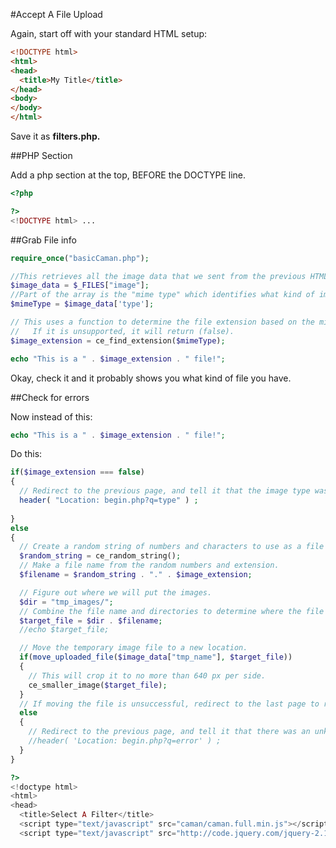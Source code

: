 #Accept A File Upload

Again, start off with your standard HTML setup:

```html
<!DOCTYPE html>
<html>
<head>
  <title>My Title</title>
</head>
<body>
</body>
</html>
```

Save it as **filters.php.**

##PHP Section

Add a php section at the top, BEFORE the DOCTYPE line.

```php
<?php

?>
<!DOCTYPE html> ...
```

##Grab File info

```php
require_once("basicCaman.php");

//This retrieves all the image data that we sent from the previous HTML file.  It is an array.
$image_data = $_FILES["image"];
//Part of the array is the "mime type" which identifies what kind of image it is that we're using.
$mimeType = $image_data['type'];

// This uses a function to determine the file extension based on the mime type.
//   If it is unsupported, it will return (false).
$image_extension = ce_find_extension($mimeType);

echo "This is a " . $image_extension . " file!";

```
Okay, check it and it probably shows you what kind of file you have.

##Check for errors

Now instead of this:

```php
echo "This is a " . $image_extension . " file!";
```

Do this:

```php
if($image_extension === false)
{
  // Redirect to the previous page, and tell it that the image type was incorrect.
  header( "Location: begin.php?q=type" ) ;
  
}
else
{
  // Create a random string of numbers and characters to use as a file name.
  $random_string = ce_random_string();
  // Make a file name from the random numbers and extension.
  $filename = $random_string . "." . $image_extension;

  // Figure out where we will put the images.
  $dir = "tmp_images/";
  // Combine the file name and directories to determine where the file will go
  $target_file = $dir . $filename;
  //echo $target_file;

  // Move the temporary image file to a new location.
  if(move_uploaded_file($image_data["tmp_name"], $target_file))
  {
    // This will crop it to no more than 640 px per side.
    ce_smaller_image($target_file);
  }
  // If moving the file is unsuccessful, redirect to the last page to report that it didn't work.
  else
  {
    // Redirect to the previous page, and tell it that there was an unknown error
    //header( 'Location: begin.php?q=error' ) ;
  }
}

?>
<!doctype html>
<html>
<head>
  <title>Select A Filter</title>
  <script type="text/javascript" src="caman/caman.full.min.js"></script>
  <script type="text/javascript" src="http://code.jquery.com/jquery-2.1.4.min.js"></script>
